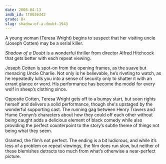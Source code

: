 ```yaml
---
date: 2008-04-13
imdb_id: tt0036342
grade: B+
slug: shadow-of-a-doubt-1943
---
```


A young woman (Teresa Wright) begins to suspect that her visiting uncle (Joseph Cotten) may be a serial killer.

_Shadow of a Doubt_ is a wonderful thriller from director Alfred Hitchcock that gets better with each repeat viewing.

Joseph Cotten is spot-on from the opening frames, as the suave but menacing Uncle Charlie. Not only is he believable, he’s riveting to watch, as he repeatedly lulls you into a sense of security only to shatter it with an errant glance or word. His performance has become the model for every wolf in sheep’s clothing since.

Opposite Cotten, Teresa Wright gets off to a bumpy start, but soon rights herself and delivers a solid performance, though she's upstaged by the wonderful supporting cast. The running gag between Henry Travers and Hume Cronyn’s characters about how they could off each other without being caught adds a delicious element of black comedy while also providing the perfect counterpoint to the story’s subtle theme of things not being what they seem.

Granted, the film’s not perfect. The ending is a bit ludicrous, and while it’s less of a problem on repeat viewings, the film does run slow, but neither of these blemishes detracts too much from what’s otherwise a near-perfect picture.
